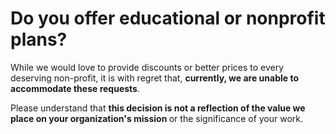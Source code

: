 # Do you offer educational or nonprofit plans?

<p class="no-margin">While we would love to provide discounts or better prices to every deserving non-profit, it is with regret that, <b>currently, we are unable to accommodate these requests</b>. </p>
<p class="no-margin"></p>
<p class="no-margin">Please understand that <b>this decision is not a reflection of the value we place on your organization's mission </b>or the significance of your work.</p>

<Intercom />
<Clarity />
<GoogleAnalytics />

